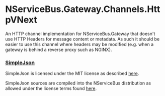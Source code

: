NServiceBus.Gateway.Channels.HttpVNext
===================
An HTTP channel implementation for NServiceBus.Gateway that doesn't use HTTP Headers for message content or metadata. As such it should be easier to use this channel where headers may be modified (e.g. when a gateway is behind a reverse proxy such as NGINX).

### [SimpleJson](https://github.com/facebook-csharp-sdk/simple-json/) 

SimpleJson is licensed under the MIT license as described [here](https://github.com/facebook-csharp-sdk/simple-json/blob/master/LICENSE.txt).

SimpleJson sources are compiled into the NServiceBus distribution as allowed under the license terms found [here](https://github.com/facebook-csharp-sdk/simple-json/blob/master/LICENSE.txt).
